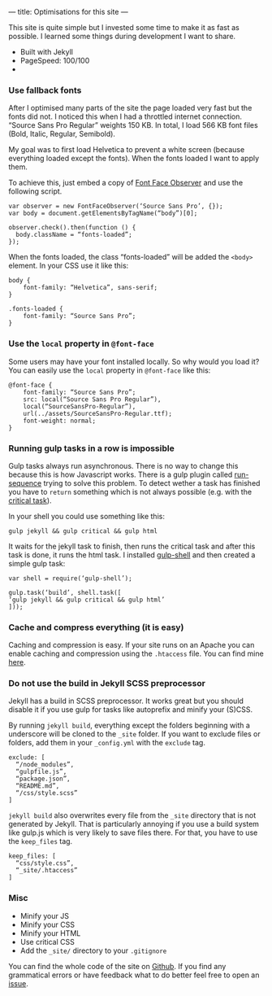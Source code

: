 —
title: Optimisations for this site
—

This site is quite simple but I invested some time to make it as fast as possible. I learned some things during development I want to share.

* Built with Jekyll
* PageSpeed: 100/100
* 

### Use fallback fonts

After I optimised many parts of the site the page loaded very fast but the fonts did not. I noticed this when I had a throttled internet connection. “Source Sans Pro Regular” weights 150 KB. In total, I load 566 KB font files (Bold, Italic, Regular, Semibold).

My goal was to first load Helvetica to prevent a white screen (because everything loaded except the fonts). When the fonts loaded I want to apply them.

To achieve this, just embed a copy of [Font Face Observer](https://github.com/bramstein/fontfaceobserver) and use the following script. 

	var observer = new FontFaceObserver(‘Source Sans Pro’, {});
	var body = document.getElementsByTagName(“body”)[0];
	
	observer.check().then(function () {
  	  body.className = “fonts-loaded”;
	});

When the fonts loaded, the class “fonts-loaded” will be added the ``<body>`` element. In your CSS use it like this:

	body {
		font-family: “Helvetica”, sans-serif;
	}

	.fonts-loaded {
		font-family: “Source Sans Pro”;
	}

### Use the ``local`` property in ``@font-face``

Some users may have your font installed locally. So why would you load it? You can easily use the ``local`` property in ``@font-face`` like this:

	@font-face {
		font-family: “Source Sans Pro”;
		src: local(“Source Sans Pro Regular”),
		local(“SourceSansPro-Regular”),
		url(../assets/SourceSansPro-Regular.ttf);
		font-weight: normal;
	}

### Running gulp tasks in a row is impossible

Gulp tasks always run asynchronous. There is no way to change this because this is how Javascript works. There is a gulp plugin called [run-sequence](https://www.npmjs.com/package/run-sequence) trying to solve this problem. To detect wether a task has finished you have to ``return`` something which is not always possible (e.g. with the [critical task](https://github.com/addyosmani/critical)).

In your shell you could use something like this:

	gulp jekyll && gulp critical && gulp html

It waits for the jekyll task to finish, then runs the critical task and after this task is done, it runs the html task. I installed [gulp-shell](https://www.npmjs.com/package/gulp-shell) and then created a simple gulp task:

	var shell = require(‘gulp-shell’);

	gulp.task(‘build’, shell.task([
    ‘gulp jekyll && gulp critical && gulp html’
	]));

### Cache and compress everything (it is easy)

Caching and compression is easy. If your site runs on an Apache you can enable caching and compression using the ``.htaccess`` file. You can find mine [here](https://github.com/jonicious/jonas.re/blob/master/.htaccess).

### Do not use the build in Jekyll SCSS preprocessor

Jekyll has a build in SCSS preprocessor. It works great but you should disable it if you use gulp for tasks like autoprefix and minify your (S)CSS.

By running ``jekyll build``, everything except the folders beginning with a underscore will be cloned to the ``_site`` folder. If you want to exclude files or folders, add them in your ``_config.yml`` with the ``exclude`` tag.

	exclude: [
	  “/node_modules”,
	  “gulpfile.js”,
	  “package.json”,
	  “README.md”,
	  “/css/style.scss”
	]

``jekyll build`` also overwrites every file from the ``_site`` directory that is not generated by Jekyll. That is particularly annoying if you use a build system like gulp.js which is very likely to save files there. For that, you have to use the ``keep_files`` tag.

	keep_files: [
	  “css/style.css”,
	  “_site/.htaccess”
	]

### Misc

* Minify your JS
* Minify your CSS
* Minify your HTML
* Use critical CSS
* Add the ``_site/`` directory to your ``.gitignore``

You can find the whole code of the site on [Github](https://github.com/jonicious/jonas.re/tree/master). If you find any grammatical errors or have feedback what to do better feel free to open an [issue](https://github.com/jonicious/jonas.re/issues).
